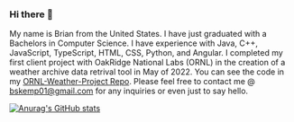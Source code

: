 ### Hi there :wave:

My name is Brian from the United States. I have just graduated with a Bachelors in Computer Science.  I have experience with Java, C++, JavaScript, TypeScript, HTML, CSS, Python, and Angular. I completed my first client project with OakRidge National Labs (ORNL) in the creation of a weather archive data retrival tool in May of 2022. You can see the code in my [ORNL-Weather-Project Repo](https://github.com/bskemp01/ORNL-Weather-Project.git). Please feel free to contact me @ bskemp01@gmail.com for any inquiries or even just to say hello. 

[![Anurag's GitHub stats](https://github-readme-stats.vercel.app/api?username=bskemp01)](https://github.com/anuraghazra/github-readme-stats)
